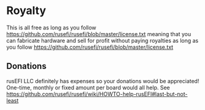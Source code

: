 # Royalty

This is all free as long as you follow https://github.com/rusefi/rusefi/blob/master/license.txt meaning that you can fabricate hardware and sell for profit without paying royalties as long as you follow https://github.com/rusefi/rusefi/blob/master/license.txt

## Donations

rusEFI LLC definitely has expenses so your donations would be appreciated! One-time, monthly or fixed amount per board would all help. See https://github.com/rusefi/rusefi/wiki/HOWTO-help-rusEFI#last-but-not-least